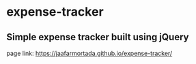 # expense-tracker
## Simple expense tracker built using jQuery
page link: https://jaafarmortada.github.io/expense-tracker/
